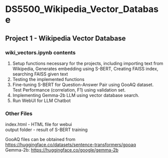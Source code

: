 # DS5500_Wikipedia_Vector_Database

## Project 1 - Wikipedia Vector Database
### wiki_vectors.ipynb contents
1. Setup functions necessary for the projects, including importing text from Wikipedia, Generates embedding using S-BERT, Creating FAISS index, searching FAISS given text
2. Testing the implemented functions
3. Fine-tuning S-BERT for Question-Answer Pair using GooAQ dataset. Test Performance (correlation, F1) using validation set.
4. Implementing Gemma-2b LLM using vector database search.
5. Run WebUI for LLM Chatbot

### Other Files
index.html - HTML file for webui  
output folder - result of S-BERT training  

GooAQ files can be obtained from https://huggingface.co/datasets/sentence-transformers/gooaq  
Gemma-2b: https://huggingface.co/google/gemma-2b
